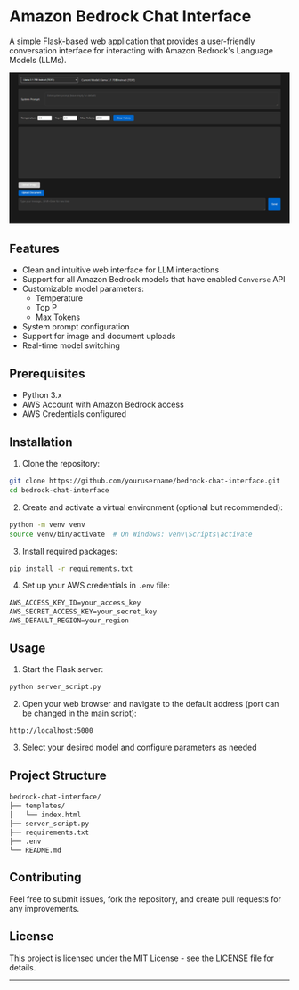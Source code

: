 # Amazon Bedrock Chat Interface

A simple Flask-based web application that provides a user-friendly conversation interface for interacting with Amazon Bedrock's Language Models (LLMs).

![Bedrock Chat UI Demo](assets/demo.gif)

## Features

- Clean and intuitive web interface for LLM interactions
- Support for all Amazon Bedrock models that have enabled `Converse` API
- Customizable model parameters:
  - Temperature
  - Top P
  - Max Tokens
- System prompt configuration
- Support for image and document uploads
- Real-time model switching

## Prerequisites

- Python 3.x
- AWS Account with Amazon Bedrock access
- AWS Credentials configured

## Installation

1. Clone the repository:
```bash
git clone https://github.com/yourusername/bedrock-chat-interface.git
cd bedrock-chat-interface
```

2. Create and activate a virtual environment (optional but recommended):
```bash
python -m venv venv
source venv/bin/activate  # On Windows: venv\Scripts\activate
```

3. Install required packages:
```bash
pip install -r requirements.txt
```

4. Set up your AWS credentials in `.env` file:
```
AWS_ACCESS_KEY_ID=your_access_key
AWS_SECRET_ACCESS_KEY=your_secret_key
AWS_DEFAULT_REGION=your_region
```

## Usage

1. Start the Flask server:
```bash
python server_script.py
```

2. Open your web browser and navigate to the default address (port can be changed in the main script):
```
http://localhost:5000
```

3. Select your desired model and configure parameters as needed

## Project Structure

```
bedrock-chat-interface/
├── templates/
│   └── index.html
├── server_script.py
├── requirements.txt
├── .env
└── README.md
```

## Contributing

Feel free to submit issues, fork the repository, and create pull requests for any improvements.

## License

This project is licensed under the MIT License - see the LICENSE file for details.

---
